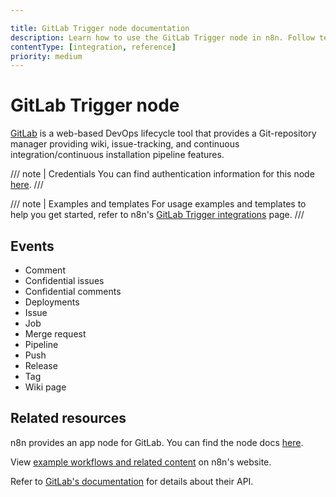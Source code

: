 ```yaml
---

title: GitLab Trigger node documentation
description: Learn how to use the GitLab Trigger node in n8n. Follow technical documentation to integrate GitLab Trigger node into your workflows.
contentType: [integration, reference]
priority: medium
---
```


# GitLab Trigger node

[GitLab](https://gitlab.com/) is a web-based DevOps lifecycle tool that provides a Git-repository manager providing wiki, issue-tracking, and continuous integration/continuous installation pipeline features.

/// note | Credentials
You can find authentication information for this node [here](/integrations/builtin/credentials/gitlab.md).
///

///  note  | Examples and templates
For usage examples and templates to help you get started, refer to n8n's [GitLab Trigger integrations](https://n8n.io/integrations/gitlab-trigger/) page.
///

## Events

* Comment
* Confidential issues
* Confidential comments
* Deployments
* Issue
* Job
* Merge request
* Pipeline
* Push
* Release
* Tag
* Wiki page

## Related resources

n8n provides an app node for GitLab. You can find the node docs [here](/integrations/builtin/app-nodes/n8n-nodes-base.gitlab.md).

View [example workflows and related content](https://n8n.io/integrations/gitlab-trigger/) on n8n's website.

Refer to [GitLab's documentation](https://docs.gitlab.com/api/rest/) for details about their API.
